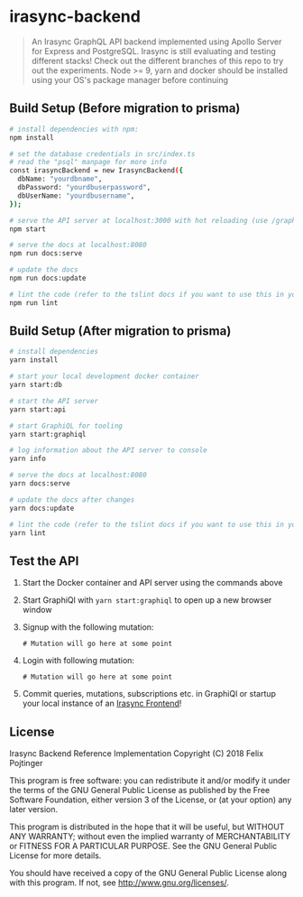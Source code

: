 # irasync-backend

> An Irasync GraphQL API backend implemented using Apollo Server for Express and PostgreSQL.
> Irasync is still evaluating and testing different stacks! Check out the different branches of this repo to try out the experiments.
> Node >= 9, yarn and docker should be installed using your OS's package manager before continuing

## Build Setup (Before migration to prisma)

``` bash
# install dependencies with npm:
npm install

# set the database credentials in src/index.ts
# read the "psql" manpage for more info
const irasyncBackend = new IrasyncBackend({
  dbName: "yourdbname",
  dbPassword: "yourdbuserpassword",
  dbUserName: "yourdbusername",
});

# serve the API server at localhost:3000 with hot reloading (use /graphiql for testing)
npm start

# serve the docs at localhost:8080
npm run docs:serve

# update the docs
npm run docs:update

# lint the code (refer to the tslint docs if you want to use this in your IDE)
npm run lint
```

## Build Setup (After migration to prisma)

```bash
# install dependencies
yarn install

# start your local development docker container
yarn start:db

# start the API server
yarn start:api

# start GraphiQL for tooling
yarn start:graphiql

# log information about the API server to console
yarn info

# serve the docs at localhost:8080
yarn docs:serve

# update the docs after changes
yarn docs:update

# lint the code (refer to the tslint docs if you want to use this in your IDE)
yarn lint
```

## Test the API

1. Start the Docker container and API server using the commands above
2. Start GraphiQl with ```yarn start:graphiql``` to open up a new browser window

3. Signup with the following mutation:
   ```sdl
   # Mutation will go here at some point
   ```
4. Login with following mutation:
   ```sdl
   # Mutation will go here at some point
   ```
5. Commit queries, mutations, subscriptions etc. in GraphiQl or startup your local instance of an [Irasync Frontend](https://github.com/irasync/irasync-frontend-web)!

## License

Irasync Backend Reference Implementation
Copyright (C) 2018 Felix Pojtinger

This program is free software: you can redistribute it and/or modify
it under the terms of the GNU General Public License as published by
the Free Software Foundation, either version 3 of the License, or
(at your option) any later version.

This program is distributed in the hope that it will be useful,
but WITHOUT ANY WARRANTY; without even the implied warranty of
MERCHANTABILITY or FITNESS FOR A PARTICULAR PURPOSE.  See the
GNU General Public License for more details.

You should have received a copy of the GNU General Public License
along with this program.  If not, see <http://www.gnu.org/licenses/>.